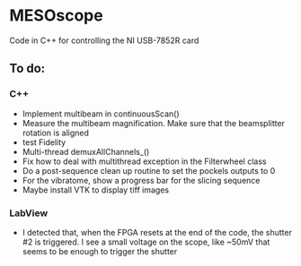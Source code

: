 # MESOscope
Code in C++ for controlling the NI USB-7852R card

## To do:
### C++
- Implement multibeam in continuousScan()
- Measure the multibeam magnification. Make sure that the beamsplitter rotation is aligned
- test Fidelity
- Multi-thread demuxAllChannels_()
- Fix how to deal with multithread exception in the Filterwheel class
- Do a post-sequence clean up routine to set the pockels outputs to 0
- For the vibratome, show a progress bar for the slicing sequence
- Maybe install VTK to display tiff images

### LabView
- I detected that, when the FPGA resets at the end of the code, the shutter #2 is triggered. I see a small voltage on the scope, like ~50mV that seems to be enough to trigger the shutter
